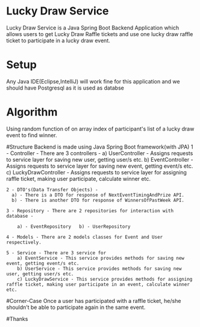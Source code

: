 # Lucky Draw Service
  Lucky Draw Service is a Java Spring Boot Backend Application which allows users 
  to get Lucky Draw Raffle tickets and use one lucky draw raffle ticket to participate in a lucky draw event.

# Setup
  Any Java IDE(Eclipse,IntelliJ) will work fine for this application and we should have Postgresql 
  as it is used as databse

# Algorithm
  Using random function of on array index of participant's list of a lucky draw event to find winner.

#Structure
 Backend is made using Java Spring Boot framework(with JPA)
    1 - Controller - There are 3 controllers - 
      a) UserController - Assigns requests to service layer for saving new user, getting user/s etc.
      b) EventController - Assigns requests to service layer for saving new event, getting event/s etc.
      c) LuckyDrawController - Assigns requests to service layer for assigning raffle ticket, making user participate, calculate winner etc.
    
    2 - DTO's(Data Transfer Objects) - 
      a) - There is a DTO for response of NextEventTimingAndPrize API.
      b) - There is another DTO for response of WinnersOfPastWeek API.
      
    3 - Repository - There are 2 repositories for interaction with database - 
    
        a) - EventRepository   b) - UserRepository
        
    4 - Models - There are 2 models classes for Event and User respectively.
    
    5 - Service - There are 3 service for
        a) EventService - This service provides methods for saving new event, getting event/s etc.
        b) UserService - This service provides methods for saving new user, getting user/s etc.
        c) LuckyDrawService - This service provides methods for assigning raffle ticket, making user participate in an event, calculate winner etc.
        
#Corner-Case
 Once a user has participated with a raffle ticket, he/she shouldn’t be able to participate again in the same event.
  
#Thanks
  

      
 


